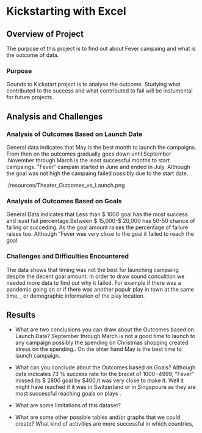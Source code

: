 # Kickstarting with Excel

## Overview of Project
The purpose of this project is to find out about Fever campaing and  what is the outcome of data.
### Purpose
Gounds to Kickstart project is to analyse the outcome. Studying  what contributed to the success and what contributed to fail will be instumental for future projects.

## Analysis and Challenges
 

### Analysis of Outcomes Based on Launch Date
General data indicates that May is the best month to launch the campaigns. From then on the outcomes gradually goes down until September .November through March is the least successful months to start  campaings. "Fever" campain started  in June and ended in  July. Although the goal was not high the campaing failed possibly due to the start date. 

./resources/Theater_Outcomes_vs_Launch.png

### Analysis of Outcomes Based on Goals
General Data indicates that Less than $ 1000 goal has the most success and least fail percentage.Between $ 15,000-$ 20,000 has 50-50 chance of failing or succeding.  As the goal amount raises the percentage of failure raises too. Although "Fever was very close to the goal it failed to reach the goal.

### Challenges and Difficulties Encountered
The data shows that timing was not the best for launching campaing despite the decent goal amount. In order to draw sound conculition we needed more data to find out why it failed. For example if there was a pandemic going on or if there was another populr play in town at the same time, , or demographic information of the play location. 

## Results

- What are two conclusions you can draw about the Outcomes based on Launch Date?
September through March is not a good time to launch to any campaign possibly the spending on Christmas shopping created stress on the spending.. On the ohter hand May is the best time to launch campaign.

- What can you conclude about the Outcomes based on Goals?
Although data indicates 73 % success rate for the bracet of $1000-$4999, "Fever" missed its $ 2800 goal by $400,it was very close to make it. Well it might have reached if it was in Switzerland or in Singapoure as they are most successful reaching goals on plays .

- What are some limitations of this dataset?


- What are some other possible tables and/or graphs that we could create?
What kind of activities are more successful in which countries, 

